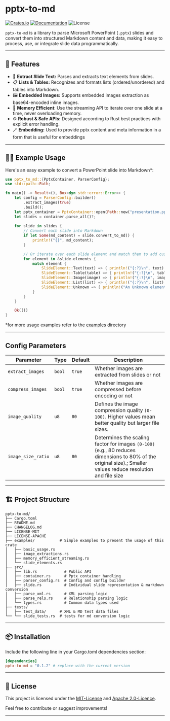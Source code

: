 ﻿# pptx-to-md

[![Crates.io](https://img.shields.io/crates/v/pptx-to-md.svg)](https://crates.io/crates/pptx-to-md)
[![Documentation](https://docs.rs/pptx-to-md/badge.svg)](https://docs.rs/pptx-to-md)
![License](https://img.shields.io/crates/l/pptx-to-md.svg)

`pptx-to-md` is a library to parse Microsoft PowerPoint (`.pptx`) slides and convert them into structured Markdown content and data, making it easy to process, use, or integrate slide data programmatically.

---

## 🚀 Features

- 📄 **Extract Slide Text:** Parses and extracts text elements from slides.
- 📋 **Lists & Tables:** Recognizes and formats lists (ordered/unordered) and tables into Markdown.
- 🖼️ **Embedded Images:** Supports embedded images extraction as base64-encoded inline images.
- 💾 **Memory Efficient**: Use the streaming API to iterate over one slide at a time, never overloading memory.
- ⚙️ **Robust & Safe APIs:** Designed according to Rust best practices with explicit error handling.
- 🪄 **Embedding:** Used to provide pptx content and meta information in a form that is useful for embeddings

---

## 👨‍💻 Example Usage

Here's an easy example to convert a PowerPoint slide into Markdown*:

```rust
use pptx_to_md::{PptxContainer, ParserConfig};
use std::path::Path;

fn main() -> Result<(), Box<dyn std::error::Error>> {
    let config = ParserConfig::builder()
        .extract_images(true)
        .build();
    let pptx_container = PptxContainer::open(Path::new("presentation.pptx"), config)?;
    let slides = container.parse_all()?;
    
    for slide in slides {
        // Convert each slide into Markdown
        if let Some(md_content) = slide.convert_to_md() {
            println!("{}", md_content);
        }

        // Or iterate over each slide element and match them to add custom logic
        for element in &slide.elements {
            match element {
                SlideElement::Text(text) => { println!("{:?}\n", text) }
                SlideElement::Table(table) => { println!("{:?}\n", table) }
                SlideElement::Image(image) => { println!("{:?}\n", image) }
                SlideElement::List(list) => { println!("{:?}\n", list) }
                SlideElement::Unknown => { println!("An Unknown element was found.\n") }
            }
        }
    }

    Ok(())
}
```

*for more usage examples refer to the [examples](https://github.com/nilskruthoff/pptx-parser/tree/master/examples) directory

---

## Config Parameters

| Parameter | Type | Default | Description                                                                                                                                                   |
|-----------|------|---------|---------------------------------------------------------------------------------------------------------------------------------------------------------------|
| `extract_images` | `bool` | `true` | Whether images are extracted from slides or not                                                                                                               |
| `compress_images` | `bool` | `true` | Whether images are compressed before encoding or not                                                                                                          |
| `image_quality` | `u8` | `80` | Defines the image compression quality `(0-100)`. Higher values mean better quality but larger file sizes.                                                     |
| `image_size_ratio` | `u8` | `80` | Determines the scaling factor for images `(0-100)` (e.g., 80 reduces dimensions to 80% of the original size).; Smaller values reduce resolution and file size |

---

## 🏗 Project Structure
```
pptx-to-md/
├── Cargo.toml
├── README.md
├── CHANGELOG.md
├── LICENSE-MIT
├── LICENSE-APACHE
├── examples/           # Simple examples to present the usage of this crate
│   ├── basic_usage.rs
│   ├── image_extractions.rs
│   ├── memory_efficient_streaming.rs
│   └── slide_elements.rs
├── src/
│   ├── lib.rs            # Public API
│   ├── container.rs      # Pptx container handling
│   ├── parser_config.rs  # Config and config builder
│   ├── slide.rs          # Individual slide representation & markdown conversion
│   ├── parse_xml.rs      # XML parsing logic
│   ├── parse_rels.rs     # Relationship parsing logic
│   └── types.rs          # Common data types used
├── tests/
│   ├── test_data/      # XML & MD test data files
└── └── slide_tests.rs  # tests for md conversion logic
```

---

## 📦 Installation

Include the following line in your Cargo.toml dependencies section:

```toml
[dependencies]
pptx-to-md = "0.1.2" # replace with the current version
```

---

## 📜 License
This project is licensed under the [MIT-License](https://github.com/nilskruthoff/pptx-parser/blob/master/LICENCE-MIT)
and [Apache 2.0-Licence](https://github.com/nilskruthoff/pptx-parser/blob/master/LICENSE-APACHE).

Feel free to contribute or suggest improvements!

---

